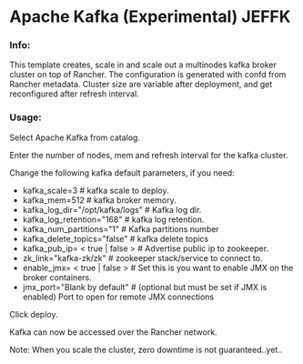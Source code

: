 # Apache Kafka (Experimental) JEFFK

### Info:

 This template creates, scale in and scale out a multinodes kafka broker cluster on top of Rancher. The configuration is generated with confd from Rancher metadata. 
 Cluster size are variable after deployment, and get reconfigured after refresh interval.
 
 
### Usage:

 Select Apache Kafka from catalog. 
 
 Enter the number of nodes, mem and refresh interval for the kafka cluster.
 
 Change the following kafka default parameters, if you need:

- kafka_scale=3							# kafka scale to deploy.
- kafka_mem=512							# kafka broker memory.
- kafka_log_dir="/opt/kafka/logs"		# Kafka log dir.
- kafka_log_retention="168"				# kafka log retention. 
- kafka_num_partitions="1"				# Kafka partitions number
- kafka_delete_topics="false"			# kafka delete topics
- kafka_pub_ip= < true | false >		# Advertise public ip to zookeeper.
- zk_link="kafka-zk/zk" 				# zookeeper stack/service to connect to.
- enable_jmx= < true | false >			# Set this is you want to enable JMX on the broker containers.
- jmx_port="Blank by default"			# (optional but must be set if JMX is enabled) Port to open for remote JMX connections
 
 Click deploy.
 
 Kafka can now be accessed over the Rancher network. 

 Note: When you scale the cluster, zero downtime is not guaranteed..yet..
